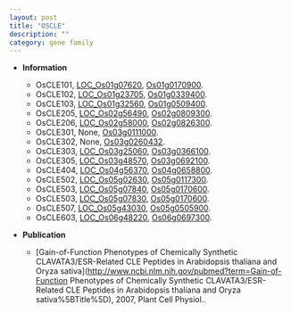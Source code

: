```yaml
---
layout: post
title: "OSCLE"
description: ""
category: gene family
---
```


* **Information**  
    + OsCLE101, [LOC_Os01g07620](http://rice.plantbiology.msu.edu/cgi-bin/ORF_infopage.cgi?orf=LOC_Os01g07620), [Os01g0170900](http://rapdb.dna.affrc.go.jp/viewer/gbrowse_details/irgsp1?name=Os01g0170900).
    + OsCLE102, [LOC_Os01g23705](http://rice.plantbiology.msu.edu/cgi-bin/ORF_infopage.cgi?orf=LOC_Os01g23705), [Os01g0339400](http://rapdb.dna.affrc.go.jp/viewer/gbrowse_details/irgsp1?name=Os01g0339400).
    + OsCLE103, [LOC_Os01g32560](http://rice.plantbiology.msu.edu/cgi-bin/ORF_infopage.cgi?orf=LOC_Os01g32560), [Os01g0509400](http://rapdb.dna.affrc.go.jp/viewer/gbrowse_details/irgsp1?name=Os01g0509400).
    + OsCLE205, [LOC_Os02g56490](http://rice.plantbiology.msu.edu/cgi-bin/ORF_infopage.cgi?orf=LOC_Os02g56490), [Os02g0809300](http://rapdb.dna.affrc.go.jp/viewer/gbrowse_details/irgsp1?name=Os02g0809300).
    + OsCLE206, [LOC_Os02g58000](http://rice.plantbiology.msu.edu/cgi-bin/ORF_infopage.cgi?orf=LOC_Os02g58000), [Os02g0826300](http://rapdb.dna.affrc.go.jp/viewer/gbrowse_details/irgsp1?name=Os02g0826300).
    + OsCLE301, None, [Os03g0111000](http://rapdb.dna.affrc.go.jp/viewer/gbrowse_details/irgsp1?name=Os03g0111000).
    + OsCLE302, None, [Os03g0260432](http://rapdb.dna.affrc.go.jp/viewer/gbrowse_details/irgsp1?name=Os03g0260432).
    + OsCLE303, [LOC_Os03g25060](http://rice.plantbiology.msu.edu/cgi-bin/ORF_infopage.cgi?orf=LOC_Os03g25060), [Os03g0366100](http://rapdb.dna.affrc.go.jp/viewer/gbrowse_details/irgsp1?name=Os03g0366100).
    + OsCLE305, [LOC_Os03g48570](http://rice.plantbiology.msu.edu/cgi-bin/ORF_infopage.cgi?orf=LOC_Os03g48570), [Os03g0692100](http://rapdb.dna.affrc.go.jp/viewer/gbrowse_details/irgsp1?name=Os03g0692100).
    + OsCLE404, [LOC_Os04g56370](http://rice.plantbiology.msu.edu/cgi-bin/ORF_infopage.cgi?orf=LOC_Os04g56370), [Os04g0658800](http://rapdb.dna.affrc.go.jp/viewer/gbrowse_details/irgsp1?name=Os04g0658800).
    + OsCLE502, [LOC_Os05g02630](http://rice.plantbiology.msu.edu/cgi-bin/ORF_infopage.cgi?orf=LOC_Os05g02630), [Os05g0117300](http://rapdb.dna.affrc.go.jp/viewer/gbrowse_details/irgsp1?name=Os05g0117300).
    + OsCLE503, [LOC_Os05g07840](http://rice.plantbiology.msu.edu/cgi-bin/ORF_infopage.cgi?orf=LOC_Os05g07840), [Os05g0170600](http://rapdb.dna.affrc.go.jp/viewer/gbrowse_details/irgsp1?name=Os05g0170600).
    + OsCLE503, [LOC_Os05g07830](http://rice.plantbiology.msu.edu/cgi-bin/ORF_infopage.cgi?orf=LOC_Os05g07830), [Os05g0170600](http://rapdb.dna.affrc.go.jp/viewer/gbrowse_details/irgsp1?name=Os05g0170600).
    + OsCLE507, [LOC_Os05g43030](http://rice.plantbiology.msu.edu/cgi-bin/ORF_infopage.cgi?orf=LOC_Os05g43030), [Os05g0505900](http://rapdb.dna.affrc.go.jp/viewer/gbrowse_details/irgsp1?name=Os05g0505900).
    + OsCLE603, [LOC_Os06g48220](http://rice.plantbiology.msu.edu/cgi-bin/ORF_infopage.cgi?orf=LOC_Os06g48220), [Os06g0697300](http://rapdb.dna.affrc.go.jp/viewer/gbrowse_details/irgsp1?name=Os06g0697300).

* **Publication**  
    + [Gain-of-Function Phenotypes of Chemically Synthetic CLAVATA3/ESR-Related CLE Peptides in Arabidopsis thaliana and Oryza sativa](http://www.ncbi.nlm.nih.gov/pubmed?term=Gain-of-Function Phenotypes of Chemically Synthetic CLAVATA3/ESR-Related CLE Peptides in Arabidopsis thaliana and Oryza sativa%5BTitle%5D), 2007, Plant Cell Physiol..


